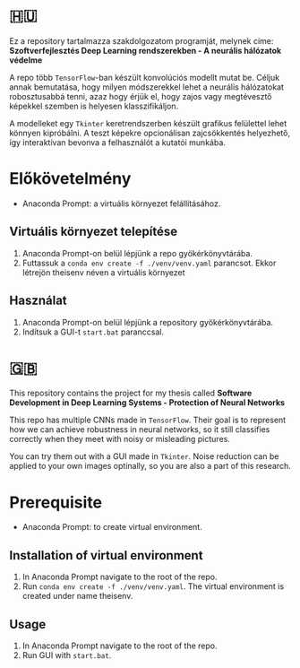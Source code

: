 # :hungary:
Ez a repository tartalmazza szakdolgozatom programját, melynek címe: **Szoftverfejlesztés Deep Learning rendszerekben - A neurális hálózatok védelme**

A repo több `TensorFlow`-ban készült konvolúciós modellt mutat be. Céljuk annak bemutatása, hogy milyen módszerekkel lehet a neurális hálózatokat robosztusabbá tenni, azaz hogy érjük el, hogy zajos vagy megtévesztő képekkel szemben is helyesen klasszifikáljon.

A modelleket egy `Tkinter` keretrendszerben készült grafikus felülettel lehet könnyen kipróbálni. A teszt képekre opcionálisan zajcsökkentés helyezhető, így interaktívan bevonva a felhasználót a kutatói munkába. 

# Előkövetelmény
- Anaconda Prompt: a virtuális környezet felállításához.

## Virtuális környezet telepítése
1. Anaconda Prompt-on belül lépjünk a repo gyökérkönyvtárába.
2. Futtassuk a `conda env create -f ./venv/venv.yaml` parancsot. Ekkor létrejön theisenv néven a virtuális környezet

## Használat
1. Anaconda Prompt-on belül lépjünk a repository gyökérkönyvtárába.
2. Indítsuk a GUI-t `start.bat` paranccsal.

# :uk:
This repository contains the project for my thesis called **Software Development in Deep Learning Systems - Protection of Neural Networks**

This repo has multiple CNNs made in `TensorFlow`. Their goal is to represent how we can achieve robustness in neural networks, so it still classifies correctly when they meet with noisy or misleading pictures.

You can try them out with a GUI made in `Tkinter`. Noise reduction can be applied to your own images optinally, so you are also a part of this research.

# Prerequisite
- Anaconda Prompt: to create virtual environment.

## Installation of virtual environment
1. In Anaconda Prompt navigate to the root of the repo.
2. Run `conda env create -f ./venv/venv.yaml`. The virtual environment is created under name theisenv.

## Usage
1. In Anaconda Prompt navigate to the root of the repo.
2. Run GUI with `start.bat`.
